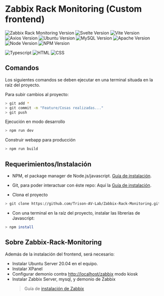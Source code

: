 # Zabbix Rack Monitoring (Custom frontend)

![Zabbix Rack Monitoring Version](https://img.shields.io/badge/Zabbix%20Rack%20Monitoring-1.0.3%20PROD-orange?logo=textpattern)
![Svelte Version](https://img.shields.io/badge/Svelte-3.54-yellowgreen?logo=svelte)
![Vite Version](https://img.shields.io/badge/Vite-4.0-yellowgreen?logo=vite)
![Axios Version](https://img.shields.io/badge/Axios-1.2.2-yellowgreen?logo=axios)
![Ubuntu Version](https://img.shields.io/badge/Ubuntu%20Server-20.04-blue?logo=ubuntu)
![MySQL Version](https://img.shields.io/badge/MySQL%20Server-8.0.31-blue?logo=mysql)
![Apache Version](https://img.shields.io/badge/Apache%202-2.4.41-blue?logo=apache)
![Node Version](https://img.shields.io/badge/Node-18.12.1-blue?logo=node.js)
![NPM Version](https://img.shields.io/badge/NPM-8.19.2-blue?logo=npm)

![Typescript](https://img.shields.io/badge/Typescript-yellow?logo=typescript)
![HTML](https://img.shields.io/badge/HTML%205-yellow?logo=html5)
![CSS](https://img.shields.io/badge/CSS%203-yellow?logo=css3)

## Comandos

Los siguientes comandos se deben ejecutar en una terminal situada en la raíz del proyecto.

Para subir cambios al proyecto:

```bash
> git add *
> git commit -m "Feature/Cosas realizadas..."
> git push
```

Ejecución en modo desarrollo

```bash
> npm run dev
```

Construir webapp para producción

```bash
> npm run build
```

## Requerimientos/Instalación

- NPM, el package manager de Node.js/javascript. [Guía de instalación](https://phoenixnap.com/kb/install-node-js-npm-on-windows).

- Git, para poder interactuar con éste repo: Aquí la [Guía de instalación](https://phoenixnap.com/kb/how-to-install-git-windows).

- Clona el proyecto

```bash
> git clone https://github.com/Trison-AV-Lab/Zabbix-Rack-Monitoring.git
```

- Con una terminal en la raíz del proyecto, instalar las librerías de Javascript:

```bash
> npm install
```

## Sobre Zabbix-Rack-Monitoring

Además de la instalación del frontend, será necesario:

- Instalar Ubuntu Server 20.04 en el equipo.
- Instalar XPanel
- Configurar demonio contra <http://localhost/zabbix> modo kiosk
- Instalar Zabbix Server, mysql, y demonio de Zabbix
  > Guía de [instalación de Zabbix](https://www.zabbix.com/download?zabbix=6.2&os_distribution=ubuntu&os_version=20.04&components=server_frontend_agent&db=mysql&ws=apache)
